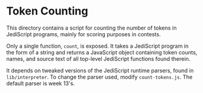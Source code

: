 # Token Counting

This directory contains a script for counting the number of tokens in JediScript programs, mainly for scoring purposes in contests.

Only a single function, `count`, is exposed. It takes a JediScript program in the form of a string and returns a JavaScript object containing token counts, names, and source text of all top-level JediScript functions found therein.

It depends on tweaked versions of the JediScript runtime parsers, found in `lib/interpreter`. To change the parser used, modify `count-tokens.js`. The default parser is week 13's.
